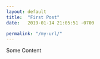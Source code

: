 ```yaml
---
layout: default
title:  "First Post"
date:   2019-01-14 21:05:51 -0700

permalink: "/my-url/"
---
```


Some Content